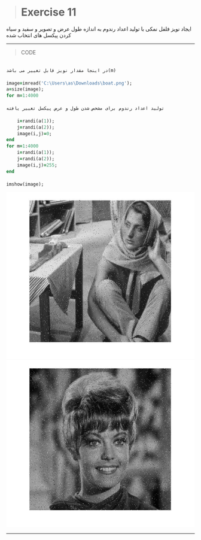 
> # Exercise 11
> 
ایجاد نویز فلفل  نمکی با تولید اعداد رندوم به اندازه طول  عرض و تصویر و سفید و سیاه کردن پیکسل های انتخاب شده
***
>CODE

```ruby
 
در اینجا مقدار نویز قابل تغییر می باشد(m)

image=imread('C:\Users\as\Downloads\boat.png');
a=size(image);
for m=1:4000

تولید اعداد رندوم برای مشخص شدن طول و عرض پیکسل تغییر یافته

    i=randi(a(1));
    j=randi(a(2));
    image(i,j)=0;
end
for m=1:4000
    i=randi(a(1));
    j=randi(a(2));
    image(i,j)=255;
end

imshow(image);
```
![alt text](https://github.com/semnan-university-ai/image-processing-class/blob/main/excersiecs/afsaneh427726/11/s%26p1.jpg)
![alt text](https://github.com/semnan-university-ai/image-processing-class/blob/main/excersiecs/afsaneh427726/11/s%26p2.jpg)
***


    
